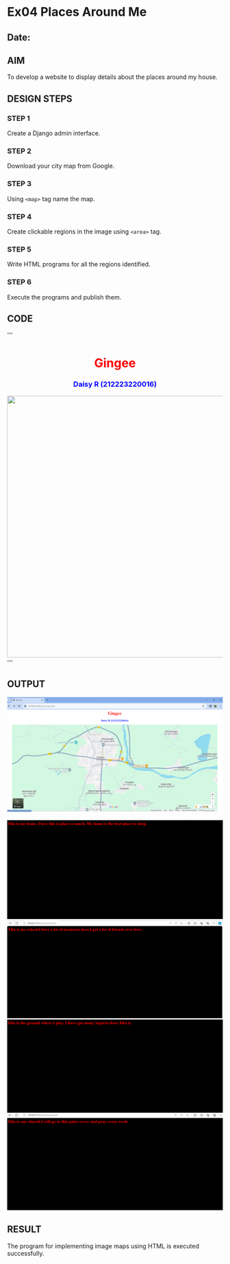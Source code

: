 # Ex04 Places Around Me
## Date: 

## AIM
To develop a website to display details about the places around my house.

## DESIGN STEPS

### STEP 1
Create a Django admin interface.

### STEP 2
Download your city map from Google.

### STEP 3
Using ```<map>``` tag name the map.

### STEP 4
Create clickable regions in the image using ```<area>``` tag.

### STEP 5
Write HTML programs for all the regions identified.

### STEP 6
Execute the programs and publish them.

## CODE
'''
<html>
    <head>
        <title> My City</title>
    </head>
    <body>
        <h1 align="center"> 
        <font color="red"><b> Gingee</b></font>
        </h1>
        <h3 align="center">
        <font color="blue"><b>Daisy R (212223220016)</b></font>
        </h3>
        <center>
        <img src="Gingee.png" usemap="#MyCity" height="610" width="1450">
        <map name="MyCity">
        <area shape="circle" coords="700,250,850,400" href="church.html" title="My Home">
        <area shape="circle" coords="570,230,45" href="school.html" title="My School">
        <area shape="circle" coords="640,200,30" href="ground.html" title="Ground">
        <area shape="circle" coords="1120,360,25" href="church.html" title="Church">
        </center>
        </map>
    </body>
</html>
'''


## OUTPUT
![alt text](<daisy/mapapp/static/Screenshot 2024-04-10 133158.png>)

![alt text](<daisy/mapapp/static/Screenshot 2024-04-10 141518.png>)
![alt text](<daisy/mapapp/static/Screenshot 2024-04-10 141753.png>)
![alt text](<daisy/mapapp/static/Screenshot 2024-04-10 141819.png>)
![alt text](<daisy/mapapp/static/Screenshot 2024-04-10 141938.png>)

## RESULT
The program for implementing image maps using HTML is executed successfully.
